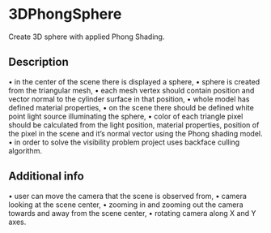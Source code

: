 # 3DPhongSphere
Create 3D sphere with applied Phong Shading.

## Description
• in the center of the scene there is displayed a sphere,
• sphere is created from the triangular mesh,
• each mesh vertex should contain position and vector normal to the
cylinder surface in that position,
• whole model has defined material properties,
• on the scene there should be defined white point light source illuminating the sphere,
• color of each triangle pixel should be calculated from the light position, material properties, position of the pixel in the scene and it’s
normal vector using the Phong shading model.
• in order to solve the visibility problem project uses backface culling
algorithm.

## Additional info
• user can move the camera that the scene is observed from,
• camera looking at the scene center,
• zooming in and zooming out the camera towards and away from the scene
center,
• rotating camera along X and Y axes.
